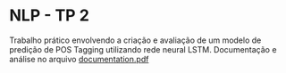 # NLP - TP 2
Trabalho prático envolvendo a criação e avaliação de um modelo de predição de POS Tagging utilizando rede neural LSTM. Documentação e análise no arquivo [documentation.pdf](documentation.pdf)
